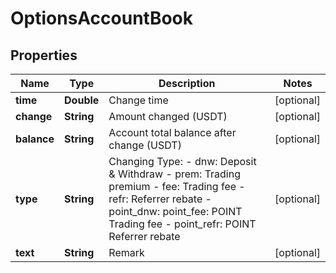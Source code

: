 
# OptionsAccountBook

## Properties

Name | Type | Description | Notes
------------ | ------------- | ------------- | -------------
**time** | **Double** | Change time |  [optional]
**change** | **String** | Amount changed (USDT) |  [optional]
**balance** | **String** | Account total balance after change (USDT) |  [optional]
**type** | **String** | Changing Type: - dnw: Deposit &amp; Withdraw - prem: Trading premium - fee: Trading fee - refr: Referrer rebate - point_dnw: point_fee: POINT Trading fee - point_refr: POINT Referrer rebate |  [optional]
**text** | **String** | Remark |  [optional]

